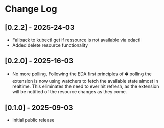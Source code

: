 # Change Log

## [0.2.2] - 2025-24-03
- Fallback to kubectl get if ressource is not available via edactl
- Added delete resource functionality

## [0.2.0] - 2025-16-03
- No more polling, Following the EDA first principles of ⛔ polling the extension is now using watchers to fetch the available state almost in realtime. This eliminates the need to ever hit refresh, as the extension will be notified of the resource changes as they come.

## [0.1.0] - 2025-09-03
- Initial public release